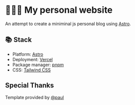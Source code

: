 # 🧑🏻‍💻 My personal website

An attempt to create a miniminal js personal blog using [Astro](https://astro.build/).

## 📚 Stack

- Platform: [Astro](https://astro.build/)
- Deployment: [Vercel](https://vercel.com/)
- Package manager: [pnpm](https://pnpm.io/)
- CSS: [Tailwind CSS](https://tailwindcss.com/)

## Special Thanks
Template provided by [@paul](https://github.com/dreyfus92)
